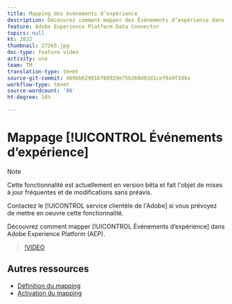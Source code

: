 ```yaml
---
title: Mapping des événements d’expérience
description: Découvrez comment mapper des Événements d’expérience dans Adobe Experience Platform (AEP)
feature: Adobe Experience Platform Data Connector
topics: null
kt: 2832
thumbnail: 27265.jpg
doc-type: feature video
activity: use
team: TM
translation-type: tm+mt
source-git-commit: 469bb62991b768929e75b360d93d1cef9a9f3d9a
workflow-type: tm+mt
source-wordcount: '86'
ht-degree: 16%

---
```



# Mappage [!UICONTROL Événements d’expérience]

>[!NOTE]
>
>Cette fonctionnalité est actuellement en version bêta et fait l&#39;objet de mises à jour fréquentes et de modifications sans préavis.
>
>Contactez le [!UICONTROL service clientèle de l&#39;Adobe] si vous prévoyez de mettre en oeuvre cette fonctionnalité.

Découvrez comment mapper [!UICONTROL Événements d’expérience] dans Adobe Experience Platform (AEP).

>[!VIDEO](https://video.tv.adobe.com/v/27265?quality=12)

## Autres ressources

* [Définition du mapping](https://experienceleague.adobe.com/docs/campaign-standard/using/integrating-with-adobe-cloud/adobe-experience-platform/data-connector/aep-mapping-definition.html)
* [Activation du mapping](https://experienceleague.adobe.com/docs/campaign-standard/using/integrating-with-adobe-cloud/adobe-experience-platform/data-connector/aep-mapping-activation.html)

